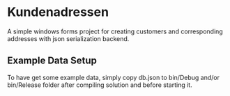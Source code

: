 # Kundenadressen
A simple windows forms project for creating customers and corresponding addresses with json serialization backend.

## Example Data Setup
To have get some example data, simply copy db.json to bin/Debug and/or bin/Release folder after compiling solution and before starting it.
